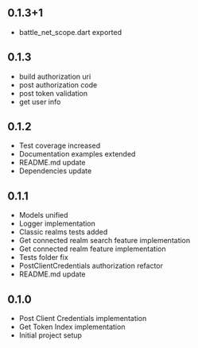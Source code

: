 ## 0.1.3+1

* battle_net_scope.dart exported

## 0.1.3

* build authorization uri
* post authorization code
* post token validation
* get user info

## 0.1.2

* Test coverage increased
* Documentation examples extended
* README.md update
* Dependencies update

## 0.1.1

* Models unified
* Logger implementation 
* Classic realms tests added
* Get connected realm search feature implementation 
* Get connected realm feature implementation
* Tests folder fix
* PostClientCredentials authorization refactor
* README.md update

## 0.1.0

* Post Client Credentials implementation
* Get Token Index implementation
* Initial project setup
